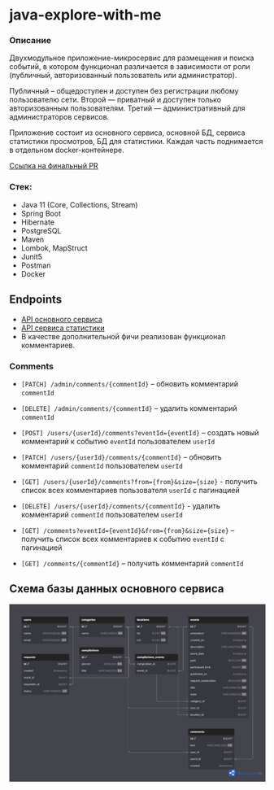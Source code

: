 # java-explore-with-me

### Описание
Двухмодульное приложение-микросервис для размещения и поиска событий, в котором функционал различается в зависимости 
от роли (публичный, авторизованный пользователь или администратор).

Публичный – общедоступен и доступен без регистрации любому пользователю сети. Второй — приватный и доступен только авторизованным пользователям. Третий — административный для администраторов сервисов.

Приложение состоит из основного сервиса, основной БД, сервиса статистики просмотров, БД для статистики. 
Каждая часть поднимается в отдельном docker-контейнере.

[Ссылка на финальный PR](https://github.com/daniilbacardi/java-explore-with-me/pull/6)

### Стек: 
- Java 11 (Core, Collections, Stream)
- Spring Boot
- Hibernate
- PostgreSQL
- Maven
- Lombok, MapStruct
- Junit5
- Postman
- Docker

## Endpoints
- [API основного сервиса](./ewm-main-service-spec.json)
- [API сервиса статистики](./ewm-stats-service-spec.json)
- В качестве дополнительной фичи реализован функционал комментариев.

### Comments
- `[PATCH] /admin/comments/{commentId}` – обновить комментарий `commentId`
- `[DELETE] /admin/comments/{commentId}` – удалить комментарий `commentId`
  
- `[POST] /users/{userId}/comments?eventId={eventId}` – создать новый комментарий к событию `eventId` 
пользователем `userId`
- `[PATCH] /users/{userId}/comments/{commentId}` – обновить комментарий `commentId` пользователем `userId`
- `[GET] /users/{userId}/comments?from={from}&size={size}` - получить список всех комментариев пользователя `userId` 
с пагинацией
- `[DELETE] /users/{userId}/comments/{commentId}` - удалить комментарий `commentId` пользователем `userId`

- `[GET] /comments?eventId={eventId}&from={from}&size={size}` – получить список всех комментариев к событию `eventId` 
с пагинацией
- `[GET] /comments/{commentId}` – получить комментарий `commentId`

## Схема базы данных основного сервиса
![](main_service_schema.png)



